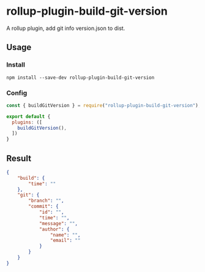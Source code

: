 # rollup-plugin-build-git-version

A rollup plugin, add git info version.json to dist.

## Usage

### Install

```shell
npm install --save-dev rollup-plugin-build-git-version
```

### Config

```JavaScript
const { buildGitVersion } = require("rollup-plugin-build-git-version");

export default {
  plugins: ([
    buildGitVersion(),
  ])
}
```

## Result

```Json
{
    "build": {
        "time": ""
    },
    "git": {
        "branch": "",
        "commit": {
            "id": "",
            "time": "",
            "message": "",
            "author": {
                "name": "",
                "email": ""
            }
        }
    }
}
```
